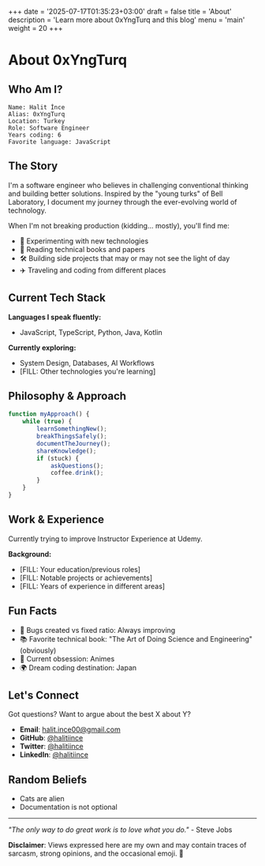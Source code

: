 +++
date = '2025-07-17T01:35:23+03:00'
draft = false
title = 'About'
description = 'Learn more about 0xYngTurq and this blog'
menu = 'main'
weight = 20
+++

# About 0xYngTurq

## Who Am I?

```
Name: Halit İnce
Alias: 0xYngTurq
Location: Turkey
Role: Software Engineer
Years coding: 6
Favorite language: JavaScript
```

## The Story

I'm a software engineer who believes in challenging conventional thinking and building better solutions. Inspired by the "young turks" of Bell Laboratory, I document my journey through the ever-evolving world of technology.

When I'm not breaking production (kidding... mostly), you'll find me:
- 🔬 Experimenting with new technologies
- 📖 Reading technical books and papers
- 🛠️ Building side projects that may or may not see the light of day
- ✈️ Traveling and coding from different places

## Current Tech Stack

**Languages I speak fluently:**
- JavaScript, TypeScript, Python, Java, Kotlin

**Currently exploring:**
- System Design, Databases, AI Workflows
- [FILL: Other technologies you're learning]

## Philosophy & Approach

```javascript
function myApproach() {
    while (true) {
        learnSomethingNew();
        breakThingsSafely();
        documentTheJourney();
        shareKnowledge();
        if (stuck) {
            askQuestions();
            coffee.drink();
        }
    }
}
```

## Work & Experience

Currently trying to improve Instructor Experience at Udemy.

**Background:**
- [FILL: Your education/previous roles]
- [FILL: Notable projects or achievements]
- [FILL: Years of experience in different areas]

## Fun Facts

- 🐛 Bugs created vs fixed ratio: Always improving
- 📚 Favorite technical book: "The Art of Doing Science and Engineering" (obviously)
- 🎯 Current obsession: Animes
- 🌍 Dream coding destination: Japan

## Let's Connect

Got questions? Want to argue about the best X about Y?

- **Email**: halit.ince00@gmail.com
- **GitHub**: [@halitiince](https://github.com/halitiince)
- **Twitter**: [@halitiince](https://twitter.com/halitiince)
- **LinkedIn**: [@halitiince](https://linkedin.com/in/halitiince)

## Random Beliefs

- Cats are alien
- Documentation is not optional

---

*"The only way to do great work is to love what you do."* - Steve Jobs

**Disclaimer**: Views expressed here are my own and may contain traces of sarcasm, strong opinions, and the occasional emoji. 🚀